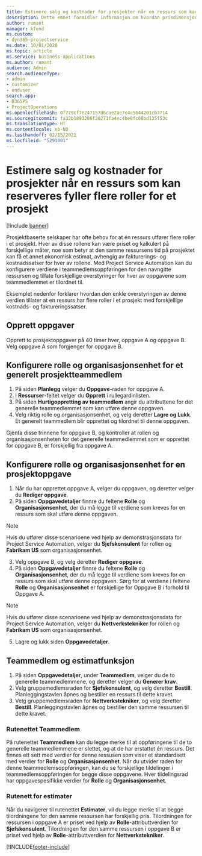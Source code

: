 ```yaml
---
title: Estimere salg og kostnader for prosjekter når en ressurs som kan reserveres fyller flere roller for et prosjekt
description: Dette emnet formidler informasjon om hvordan prisdimensjoner kan brukes til å støtte prissetting og kostnadsberegning for en ressurs som fyller flere roller i et prosjekt.
author: rumant
manager: kfend
ms.custom:
- dyn365-projectservice
ms.date: 10/01/2020
ms.topic: article
ms.service: business-applications
ms.author: rumant
audience: Admin
search.audienceType:
- admin
- customizer
- enduser
search.app:
- D365PS
- ProjectOperations
ms.openlocfilehash: 0f779cf7e247157d6cae2ae7c4c5644201cb7714
ms.sourcegitcommit: fa32b1893286f20271fa4ec4be8fc68bd135f53c
ms.translationtype: HT
ms.contentlocale: nb-NO
ms.lasthandoff: 02/15/2021
ms.locfileid: "5291001"
---
```

# <a name="estimate-project-sales-and-costs-when-a-bookable-resource-fills-multiple-roles-for-a-project"></a>Estimere salg og kostnader for prosjekter når en ressurs som kan reserveres fyller flere roller for et prosjekt 

[!include [banner](../includes/psa-now-project-operations.md)]

Prosjektbaserte selskaper har ofte behov for at én ressurs utfører flere roller i et prosjekt. Hver av disse rollene kan være priset og kalkulert på forskjellige måter, noe som betyr at den samme ressursens tid på prosjektet kan få et annet økonomisk estimat, avhengig av fakturerings- og kostnadssatser for hver av rollene. Med Project Service Automation kan du konfigurere verdiene i teammedlemsoppføringen for den navngitte ressursen og tillate forskjellige overstyringer for hver av oppgavene som teammedlemmet er tilordnet til.

Eksemplet nedenfor forklarer hvordan den enkle overstyringen av denne verdien tillater at en ressurs har flere roller i et prosjekt med forskjellige kostnads- og faktureringssatser.

## <a name="create-tasks"></a>Opprett oppgaver
Opprett to prosjektoppgaver på 40 timer hver, oppgave A og oppgave B. Velg oppgave A som forgjenger for oppgave B.

## <a name="set-up-role-and-organization-unit-for-a-generic-project-team-member"></a>Konfigurere rolle og organisasjonsenhet for et generelt prosjektteammedlem

1. På siden **Planlegg** velger du **Oppgave**-raden for oppgave A. 
2. I **Ressurser**-feltet velger du **Opprett** i rullegardinlisten.
3. På siden **Hurtigoppretting av teammedlem** angir du attributtene for det generelle teammedlemmet som kan utføre denne oppgaven.
4. Velg riktig rolle og organisasjonsenhet, og velg deretter **Lagre og Lukk**. Et generelt teammedlem blir opprettet og tilordnet til denne oppgaven. 

Gjenta disse trinnene for oppgave B, og kontroller at rollen og organisasjonsenheten for det generelle teammedlemmet som er opprettet for oppgave B, er forskjellig fra oppgave A. 

## <a name="set-up-role-and-organization-unit-for-a-project-task"></a>Konfigurere rolle og organisasjonsenhet for en prosjektoppgave

1. Når du har opprettet oppgave A, velger du oppgaven, og deretter velger du **Rediger oppgave**.
2. På siden **Oppgavedetaljer** finnre du feltene **Rolle** og **Organisasjonsenhet**, der du må legge til verdiene som kreves for en ressurs som skal utføre denne oppgaven. 

  > [!NOTE]
  > Hvis du utfører disse scenarioene ved hjelp av demonstrasjonsdata for Project Service Automation, velger du **Sjefskonsulent** for rollen og **Fabrikam US** som organisasjonsenhet.

3. Velg oppgave B, og velg deretter **Rediger oppgave**.
4. På siden **Oppgavedetaljer** finnre du feltene **Rolle** og **Organisasjonsenhet**, der du må legge til verdiene som kreves for en ressurs som skal utføre denne oppgaven. Sørg for at verdiene i feltene **Rolle** og **Organisasjonsenhet** er forskjellige for Oppgave B i forhold til Oppgave A. 

  > [!NOTE]
  > Hvis du utfører disse scenarioene ved hjelp av demonstrasjonsdata for Project Service Automation, velger du **Nettverkstekniker** for rollen og **Fabrikam US** som organisasjonsenhet.

5. Lagre og lukk siden **Oppgavedetaljer**. 

## <a name="team-member-and-estimates-behavior"></a>Teammedlem og estimatfunksjon 

1. På siden **Oppgavedetaljer**, under **Teammedlem**, velger du de to generelle teammedlemmene, og deretter velger du **Generer krav**. 
2. Velg gruppemedlemsraden for **Sjefskonsulent**, og velg deretter **Bestill**. Planleggingstavlen åpnes og bestiller en ressurs til dette kravet.
3. Velg gruppemedlemsraden for **Nettverkstekniker**, og velg deretter **Bestill**. Planleggingstavlen åpnes og bestiller den samme ressursen til dette kravet.

### <a name="team-member-grid"></a>Rutenettet Teammedlem 
På rutenettet **Teammedlem** kan du legge merke til at oppføringene til de to generelle teammedlemmene er slettet, og at de har erstattet én ressurs. Det finnes ett sett med verdier for denne ressusen som viser et standardsett med verdier for **Rolle** og **Organisasjonsenhet**.
Når du utvider raden for denne teammedlemsoppføringen, kan du se forskjellige tildelinger i teammedlemsoppføringen for begge disse oppgavene. Hver tildelingsrad har oppgavespesifikke verdier for **Rolle** og **Organisasjonsenhet**. 

### <a name="estimates-grid"></a>Rutenett for estimater 
Når du navigerer til rutenettet **Estimater**, vil du legge merke til at begge tilordningene for den samme ressursen har forskjellig pris.
Tilordningen for ressursen i oppgave A er priset ved hjelp av **Rolle**-attributtverdien for **Sjefskonsulent**. Tilordningen for den samme ressursen i oppgave B er priset ved hjelp av **Rolle**-attributtverdien for **Nettverkstekniker**.



[!INCLUDE[footer-include](../includes/footer-banner.md)]